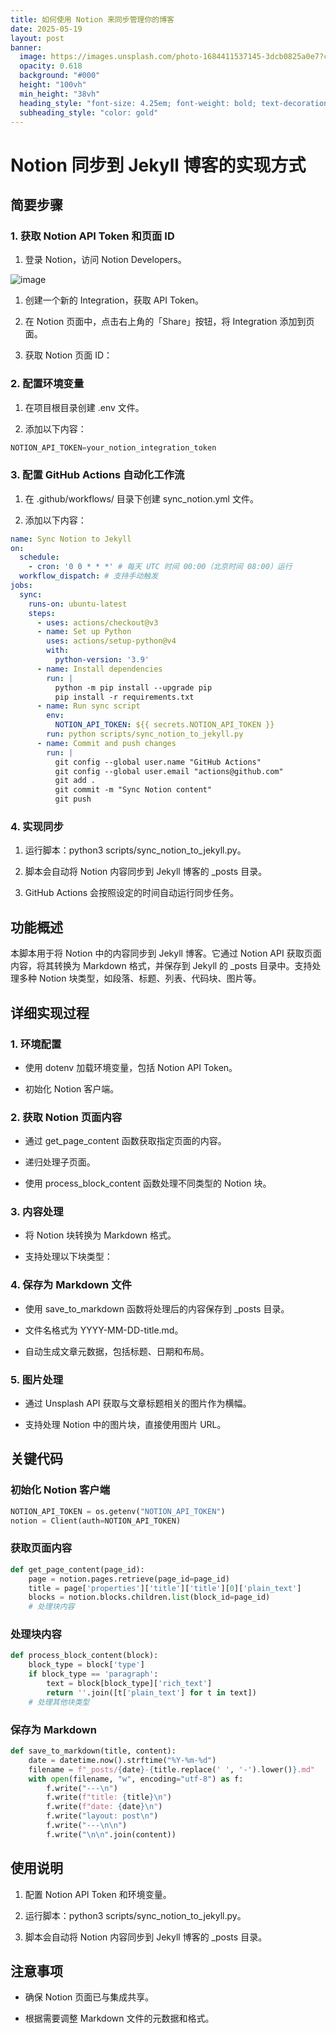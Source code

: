 ```yaml
---
title: 如何使用 Notion 来同步管理你的博客
date: 2025-05-19
layout: post
banner:
  image: https://images.unsplash.com/photo-1684411537145-3dcb0825a0e7?crop=entropy&cs=tinysrgb&fit=max&fm=jpg&ixid=M3w2OTIwMzJ8MHwxfHJhbmRvbXx8fHx8fHx8fDE3NDc2NTg3MzF8&ixlib=rb-4.1.0&q=80&w=1080
  opacity: 0.618
  background: "#000"
  height: "100vh"
  min_height: "38vh"
  heading_style: "font-size: 4.25em; font-weight: bold; text-decoration: underline"
  subheading_style: "color: gold"
---
```


# Notion 同步到 Jekyll 博客的实现方式

## 简要步骤

### 1. 获取 Notion API Token 和页面 ID

1. 登录 Notion，访问 Notion Developers。

![image](https://prod-files-secure.s3.us-west-2.amazonaws.com/a7a0cc5a-89b9-4cda-8686-1fba0ca52f40/d19c1afe-dea5-4312-9333-786b0ba83054/image.png?X-Amz-Algorithm=AWS4-HMAC-SHA256&X-Amz-Content-Sha256=UNSIGNED-PAYLOAD&X-Amz-Credential=ASIAZI2LB466UQ5HG2UR%2F20250519%2Fus-west-2%2Fs3%2Faws4_request&X-Amz-Date=20250519T124531Z&X-Amz-Expires=3600&X-Amz-Security-Token=IQoJb3JpZ2luX2VjENT%2F%2F%2F%2F%2F%2F%2F%2F%2F%2FwEaCXVzLXdlc3QtMiJGMEQCIFakBKcQclTQtr5SkZAIw2XGHZEnxb8fdgbxCYgQ3EqqAiAX%2BLO4GH4cerZ3%2BT2My8n%2BNcmAArDoZGxr1lQaGCJvhiqIBAiN%2F%2F%2F%2F%2F%2F%2F%2F%2F%2F8BEAAaDDYzNzQyMzE4MzgwNSIMNyD8NMO7MVHTChwDKtwDmTxdjKcEkpdjiazutk%2Bc3lBBxgmBmtrI936j4HnbqxqJu%2Fq12SnQaV187CEYSVBu%2FB2FM8JtwrqeCrglqYJbFAyb4plJ1fCnKcsuuD6I98VdxAb2cCuvXz2zEA%2BXdb4yUGFrYCWm5OqFgNjQzZHbgjnj6QbHhoF7442S5L0q%2F8iEC06mcF%2F7afKSzJ%2FSbjH9b1u4C62FJr00%2FbqUtef6B%2B6lYToSvU4963Y7ueN8GmZYY8LTjRRH29Fu8yNCHX4QwVoj7AIKnmXiXbSh4lkg9I53ztqoeFhWSNkaqrFSgoc3uw11UqPNbY4Nt8iyyoWlq1y5lIz09ba2djryMcWDTOVYfRil%2Bfx2hcfySR8ROi3B0sJxOYgia7Hk6BwvpUypEUWfRukr4ihXOybF%2BbTPcjM%2FtEHFfe8cYjs6yoWjDZx0IWX6gk4DXRqNHlbPrHKpW84UyUgeKrGLb0JcNXOXsyd2juW%2FAJ9qrSjMVqPkDVGmJx4MvofB5%2BONUIuq0PMrxV6KxH5J6N%2BRyNff4%2FWeXgwnR0JWzz5WYzKbg6zYZKu%2BMSMilFyLRUQ6itX1Sh4GO9fVNdNG%2F4Uuk8lVugJgj6G8z9PBA2zyVRfAxGKztWE5RpgyuRzgyPLof7wwubGswQY6pgETDfPkpD1kZ8WOXIBrBu%2Bla4FAsDi4at1l8rlxIb%2FKsRmCUIIdJ6D5%2B5Lvc1hNORN22IBD9Yuu68IV%2BSQjab8ej8BJvZcoBdM97USUNweR80IM2ySLemlNPH9r6vta7AyBQ0uYYBIp8Mld13q6NhbgxBq59XOwlB%2F9%2FEkRudM65s2WaHIDumpJ%2FrM8reMf3m6XSdW25sUzUhlZX7ZHauVGDA7fPwO9&X-Amz-Signature=d61f3d2ebf1a2959347773be6e81b9bbe2b2a9ee93e025412f57a54e3a769e20&X-Amz-SignedHeaders=host&x-id=GetObject)

1. 创建一个新的 Integration，获取 API Token。

1. 在 Notion 页面中，点击右上角的「Share」按钮，将 Integration 添加到页面。

1. 获取 Notion 页面 ID：


### 2. 配置环境变量

1. 在项目根目录创建 .env 文件。

1. 添加以下内容：

```javascript
NOTION_API_TOKEN=your_notion_integration_token
```

### 3. 配置 GitHub Actions 自动化工作流

1. 在 .github/workflows/ 目录下创建 sync_notion.yml 文件。

1. 添加以下内容：

```yaml
name: Sync Notion to Jekyll
on:
  schedule:
    - cron: '0 0 * * *' # 每天 UTC 时间 00:00（北京时间 08:00）运行
  workflow_dispatch: # 支持手动触发
jobs:
  sync:
    runs-on: ubuntu-latest
    steps:
      - uses: actions/checkout@v3
      - name: Set up Python
        uses: actions/setup-python@v4
        with:
          python-version: '3.9'
      - name: Install dependencies
        run: |
          python -m pip install --upgrade pip
          pip install -r requirements.txt
      - name: Run sync script
        env:
          NOTION_API_TOKEN: ${{ secrets.NOTION_API_TOKEN }}
        run: python scripts/sync_notion_to_jekyll.py
      - name: Commit and push changes
        run: |
          git config --global user.name "GitHub Actions"
          git config --global user.email "actions@github.com"
          git add .
          git commit -m "Sync Notion content"
          git push
```

### 4. 实现同步

1. 运行脚本：python3 scripts/sync_notion_to_jekyll.py。

1. 脚本会自动将 Notion 内容同步到 Jekyll 博客的 _posts 目录。

1. GitHub Actions 会按照设定的时间自动运行同步任务。

## 功能概述

本脚本用于将 Notion 中的内容同步到 Jekyll 博客。它通过 Notion API 获取页面内容，将其转换为 Markdown 格式，并保存到 Jekyll 的 _posts 目录中。支持处理多种 Notion 块类型，如段落、标题、列表、代码块、图片等。

## 详细实现过程

### 1. 环境配置

- 使用 dotenv 加载环境变量，包括 Notion API Token。

- 初始化 Notion 客户端。

### 2. 获取 Notion 页面内容

- 通过 get_page_content 函数获取指定页面的内容。

- 递归处理子页面。

- 使用 process_block_content 函数处理不同类型的 Notion 块。

### 3. 内容处理

- 将 Notion 块转换为 Markdown 格式。

- 支持处理以下块类型：


### 4. 保存为 Markdown 文件

- 使用 save_to_markdown 函数将处理后的内容保存到 _posts 目录。

- 文件名格式为 YYYY-MM-DD-title.md。

- 自动生成文章元数据，包括标题、日期和布局。

### 5. 图片处理

- 通过 Unsplash API 获取与文章标题相关的图片作为横幅。

- 支持处理 Notion 中的图片块，直接使用图片 URL。

## 关键代码

### 初始化 Notion 客户端

```python
NOTION_API_TOKEN = os.getenv("NOTION_API_TOKEN")
notion = Client(auth=NOTION_API_TOKEN)
```

### 获取页面内容

```python
def get_page_content(page_id):
    page = notion.pages.retrieve(page_id=page_id)
    title = page['properties']['title']['title'][0]['plain_text']
    blocks = notion.blocks.children.list(block_id=page_id)
    # 处理块内容
```

### 处理块内容

```python
def process_block_content(block):
    block_type = block['type']
    if block_type == 'paragraph':
        text = block[block_type]['rich_text']
        return ''.join([t['plain_text'] for t in text])
    # 处理其他块类型
```

### 保存为 Markdown

```python
def save_to_markdown(title, content):
    date = datetime.now().strftime("%Y-%m-%d")
    filename = f"_posts/{date}-{title.replace(' ', '-').lower()}.md"
    with open(filename, "w", encoding="utf-8") as f:
        f.write("---\n")
        f.write(f"title: {title}\n")
        f.write(f"date: {date}\n")
        f.write("layout: post\n")
        f.write("---\n\n")
        f.write("\n\n".join(content))
```

## 使用说明

1. 配置 Notion API Token 和环境变量。

1. 运行脚本：python3 scripts/sync_notion_to_jekyll.py。

1. 脚本会自动将 Notion 内容同步到 Jekyll 博客的 _posts 目录。

## 注意事项

- 确保 Notion 页面已与集成共享。

- 根据需要调整 Markdown 文件的元数据和格式。